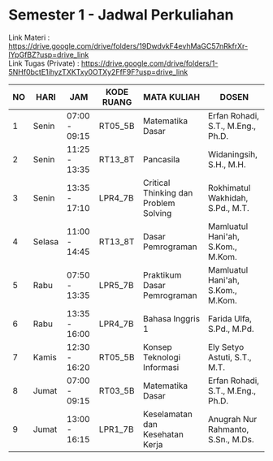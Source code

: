 # Semester 1 - Jadwal Perkuliahan

Link Materi : https://drive.google.com/drive/folders/19DwdvkF4evhMaGC57nRkfrXr-lYpGfBZ?usp=drive_link <br>
Link Tugas (Private) : https://drive.google.com/drive/folders/1-5NHf0bctE1ihyzTXKTxy0OTXy2FfF9F?usp=drive_link

| NO | HARI  | JAM           | KODE RUANG| MATA KULIAH                          | DOSEN                               |
|----|-------|---------------|-----------|--------------------------------------|-------------------------------------|
| 1  | Senin | 07:00 - 09:15 | RT05_5B   | Matematika Dasar                     | Erfan Rohadi, S.T., M.Eng., Ph.D.   |
| 2  | Senin | 11:25 - 13:35 | RT13_8T   | Pancasila                            | Widaningsih, S.H., M.H.             |
| 3  | Senin | 13:35 - 17:10 | LPR4_7B   | Critical Thinking dan Problem Solving| Rokhimatul Wakhidah, S.Pd., M.T.    |
| 4  | Selasa| 11:00 - 14:45 | RT13_8T   | Dasar Pemrograman                    | Mamluatul Hani'ah, S.Kom., M.Kom.   |
| 5  | Rabu  | 07:50 - 13:35 | LPR5_7B   | Praktikum Dasar Pemrograman          | Mamluatul Hani'ah, S.Kom., M.Kom.   |
| 6  | Rabu  | 13:35 - 16:00 | LPR4_7B   | Bahasa Inggris 1                     | Farida Ulfa, S.Pd., M.Pd.            |
| 7  | Kamis | 12:30 - 16:20 | RT05_5B   | Konsep Teknologi Informasi           | Ely Setyo Astuti, S.T., M.T.        |
| 8  | Jumat | 07:00 - 09:15 | RT03_5B   | Matematika Dasar                     | Erfan Rohadi, S.T., M.Eng., Ph.D.   |
| 9  | Jumat | 13:00 - 16:15 | LPR1_7B   | Keselamatan dan Kesehatan Kerja      | Anugrah Nur Rahmanto, S.Sn., M.Ds.   |
